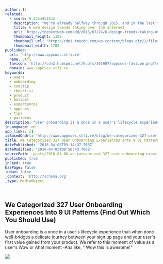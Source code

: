 ```yaml
---
author: []
related:
  - score: 0.5254451632
    description: "We're already halfway through 2015, and in the last few months we've seen many trends come and go. What has not gone, however, is the deliberate movement to get back to the basics without unnecessary features. The days of cluttered pages overflowing with information have passed, and they're being replaced by an increased focus on simplicity and user interface."
    title: 6 web design trends taking over the Internet
    url: 'http://thenextweb.com/dd/2015/07/24/6-design-trends-taking-over-the-web/'
    thumbnail_height: 1188
    thumbnail_url: 'http://cdn1.tnwcdn.com/wp-content/blogs.dir/1/files/2015/07/shutterstock_272654909.jpg'
    thumbnail_width: 1700
publisher:
  url: 'http://www.appcues.stfi.re'
  name: Stfi
  favicon: 'http://cdn2.hubspot.net/hubfs/305687/appcues-favicon.png?t=1459798688388'
  domain: www.appcues.stfi.re
keywords:
  - users
  - onboarding
  - tooltip
  - checklist
  - product
  - hotspot
  - experiences
  - appcues
  - tips
  - patterns
description: "User onboarding is a once in a user's lifecycle experience that-when done well-bridges a delicate journey between your sign up page and your user's first value gained from your product. We refer to this moment of value as a user's Wow or Aha! moment -Aha like, \" Wow this is awesome!\""
inLanguage: en
app_links: []
isBasedOnUrl: 'http://www.appcues.stfi.re/blog/we-categorized-327-user-onboarding-experiences-into-9-ui-patterns/?sf=odwgzb'
title: We Categorized 327 User Onboarding Experiences Into 9 UI Patterns (Find Out Which You Should Use)
datePublished: '2016-04-06T09:14:37.763Z'
dateModified: '2016-04-05T08:50:43.766Z'
sourcePath: _posts/2016-04-06-we-categorized-327-user-onboarding-experiences-into-9-ui-pat.md
published: true
inFeed: true
hasPage: false
inNav: false
_context: 'http://schema.org'
_type: MediaObject

---
```

<article style=""><h1>We Categorized 327 User Onboarding Experiences Into 9 UI Patterns (Find Out Which You Should Use)</h1><p>User onboarding is a once in a user's lifecycle experience that-when done well-bridges a delicate journey between your sign up page and your user's first value gained from your product. We refer to this moment of value as a user's Wow or Aha! moment -Aha like, " Wow this is awesome!"</p><img src="http://cdn2.hubspot.net/hubfs/305687/Blog/linkedin-product-tour-1.png?t=1459798688388" /></article>